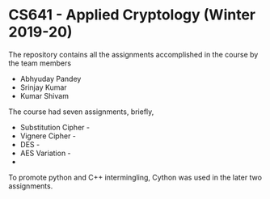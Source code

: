 # CS641 - Applied Cryptology (Winter 2019-20)
The repository contains all the assignments accomplished in the course by the team members
  * Abhyuday Pandey
  * Srinjay Kumar
  * Kumar Shivam

The course had seven assignments, briefly,
  * Substitution Cipher - 
  * Vignere Cipher - 
  * DES - 
  * AES Variation - 
  * 
  
To promote python and C++ intermingling, Cython was used in the later two assignments.
 
